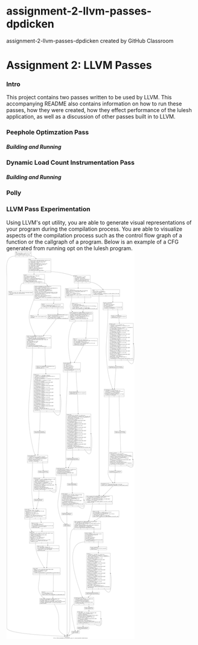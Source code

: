 # assignment-2-llvm-passes-dpdicken
assignment-2-llvm-passes-dpdicken created by GitHub Classroom

<h1> Assignment 2: LLVM Passes </h2>

<h3> Intro </h3>
This project contains two passes written to be used by LLVM. This accompanying README also contains information on how to run these passes, how they were created, how they effect performance of the lulesh application, as well as a discussion of other passes built in to LLVM.

<h3> Peephole Optimzation Pass </h3>

<h5> Building and Running </h5>


<h3> Dynamic Load Count Instrumentation Pass </h3>

<h5> Building and Running </h5>

<h3> Polly </h3>

<h3> LLVM Pass Experimentation </h3>

Using LLVM's opt utility, you are able to generate visual representations of your program during the compilation process. You are able to visualize aspects of the compilation process such as the control flow graph of a function or the callgraph of a program. Below is an example of a CFG generated from running opt on the lulesh program.
<img href="images/cfg.png"/>
![](/images/cfg.png?raw=true)
